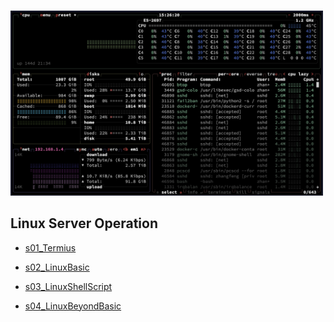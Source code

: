 
<br>
<p align="left">
  <img src="img/20250601_server_btop.jpg" width="500">
</p>


## Linux Server Operation

- [s01_Termius](s01_Termius)

- [s02_LinuxBasic](s02_LinuxBasic)

- [s03_LinuxShellScript](s03_LinuxShellScript)

- [s04_LinuxBeyondBasic](s04_LinuxBeyondBasic)







